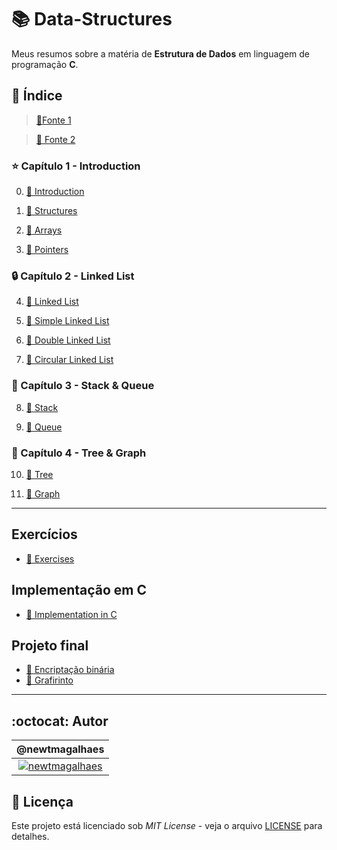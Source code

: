# :books: Data-Structures

Meus resumos sobre a matéria de **Estrutura de Dados** em linguagem de programação **C**.

## :bookmark_tabs: Índice

> [:page_facing_up:Fonte 1](DataStructures/Abstracts/PUD.doc "Ementa da disciplina")

> [:link: Fonte 2](https://www.tutorialspoint.com/data_structures_algorithms "site tutorialspoint")

### :star: Capítulo 1 - Introduction

0. [:bookmark: Introduction](DataStructures/Abstracts/U1-introduction/00-introduction.md "Introduction")

1. [:bookmark: Structures](DataStructures/Abstracts/U1-introduction/01-structures.md "Structures")

2. [:bookmark: Arrays](DataStructures/Abstracts/U1-introduction/02-arrays.md "Arrays")

3. [:bookmark: Pointers](DataStructures/Abstracts/U1-introduction/03-pointers.md "Pointers")

### :lock: Capítulo 2 - Linked List

4. [:bookmark: Linked List](DataStructures/Abstracts/U2-linkedList/04-linkedList.md "Linked List")

5. [:bookmark: Simple Linked List](DataStructures/Abstracts/U2-linkedList/05-simpleLL.md "Simple Linked List")

6. [:bookmark: Double Linked List](DataStructures/Abstracts/U2-linkedList/06-doubleLL.md "Double Linked List")

7. [:bookmark: Circular Linked List](DataStructures/Abstracts/U2-linkedList/07-circularLL.md "Circular Linked List")

### :battery: Capítulo 3 - Stack & Queue

8. [:bookmark: Stack](DataStructures/Abstracts/U3-stack&queue/08-stack.md "Stack")

9. [:bookmark: Queue](DataStructures/Abstracts/U3-stack&queue/09-queue.md "Queue")

### :evergreen_tree: Capítulo 4 - Tree & Graph

10. [:bookmark: Tree](DataStructures/Abstracts/U4-tree&graph/10-tree.md "Tree")

11. [:bookmark: Graph](DataStructures/Abstracts/U4-tree&graph/11-graph.md "Graph")

---

## Exercícios

- [:file_folder: Exercises](DataStructures/Exercises)

## Implementação em C

- [:file_folder: Implementation in C](DataStructures/ImplementationInC)

## Projeto final

- [:file_folder: Encriptação binária](DataStructures/ProjetoFinal/tree)
- [:file_folder: Grafirinto](DataStructures/ProjetoFinal/graph)

---

## :octocat: Autor

|                    @newtmagalhaes                    |
| :--------------------------------------------------: |
| [![newtmagalhaes]](https://github.com/newtmagalhaes) |

## :scroll: Licença

Este projeto está licenciado sob _MIT License_ - veja o arquivo [LICENSE](./LICENSE "Licença do repositório") para detalhes.

<!-- Links para imagens de perfil -->

[newtmagalhaes]: https://avatars.githubusercontent.com/newtmagalhaes?size=100

